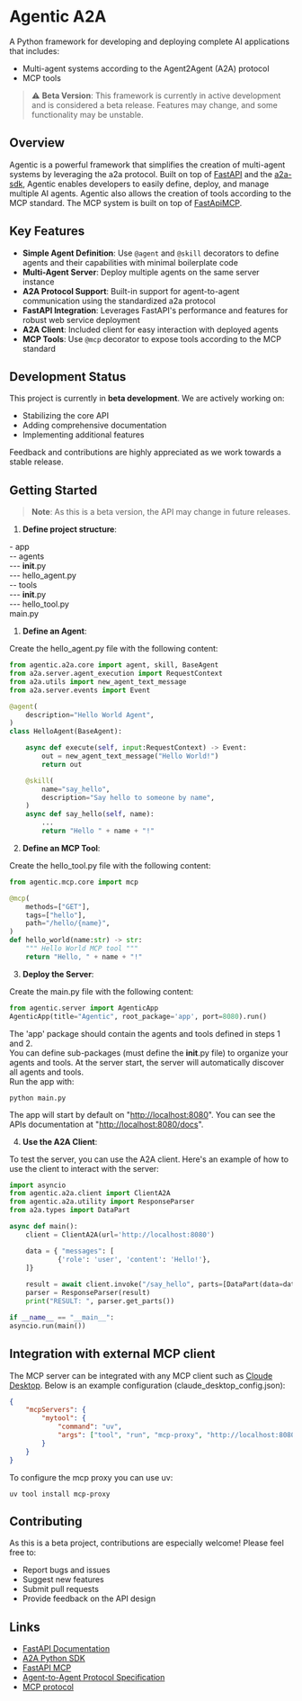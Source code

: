 # Agentic A2A

A Python framework for developing and deploying complete AI applications that includes:
- Multi-agent systems according to the Agent2Agent (A2A) protocol
- MCP tools

> ⚠️ **Beta Version**: This framework is currently in active development and is considered a beta release. Features may change, and some functionality may be unstable.

## Overview

Agentic is a powerful framework that simplifies the creation of multi-agent systems by leveraging the a2a protocol. Built on top of [FastAPI](https://fastapi.tiangolo.com/) and the [a2a-sdk](https://github.com/google-a2a/a2a-python), Agentic enables developers to easily define, deploy, and manage multiple AI agents.
Agentic also allows the creation of tools according to the MCP standard. The MCP system is built on top of [FastApiMCP](https://github.com/tadata-org/fastapi_mcp).

## Key Features

- **Simple Agent Definition**: Use `@agent` and `@skill` decorators to define agents and their capabilities with minimal boilerplate code
- **Multi-Agent Server**: Deploy multiple agents on the same server instance
- **A2A Protocol Support**: Built-in support for agent-to-agent communication using the standardized a2a protocol
- **FastAPI Integration**: Leverages FastAPI's performance and features for robust web service deployment
- **A2A Client**: Included client for easy interaction with deployed agents
- **MCP Tools**: Use `@mcp` decorator to expose tools according to the MCP standard

## Development Status

This project is currently in **beta development**. We are actively working on:
- Stabilizing the core API
- Adding comprehensive documentation
- Implementing additional features

Feedback and contributions are highly appreciated as we work towards a stable release.

## Getting Started

> **Note**: As this is a beta version, the API may change in future releases.

1. **Define project structure**:

\- app <br>
-- agents <br>
--- __init__.py <br>
--- hello_agent.py <br>
-- tools <br>
--- __init__.py <br>
--- hello_tool.py <br>
main.py <br>

1. **Define an Agent**:

Create the hello_agent.py file with the following content:

```python
from agentic.a2a.core import agent, skill, BaseAgent
from a2a.server.agent_execution import RequestContext
from a2a.utils import new_agent_text_message
from a2a.server.events import Event

@agent(
    description="Hello World Agent",
)
class HelloAgent(BaseAgent):

    async def execute(self, input:RequestContext) -> Event:
        out = new_agent_text_message("Hello World!")
        return out

    @skill(
        name="say_hello", 
        description="Say hello to someone by name",
    )
    async def say_hello(self, name):
        ...
        return "Hello " + name + "!"
```

2. **Define an MCP Tool**:

Create the hello_tool.py file with the following content:

```python
from agentic.mcp.core import mcp

@mcp(
    methods=["GET"],
    tags=["hello"],
    path="/hello/{name}",
)
def hello_world(name:str) -> str:
    """ Hello World MCP tool """
    return "Hello, " + name + "!"
```

3. **Deploy the Server**:

Create the main.py file with the following content:

```python
from agentic.server import AgenticApp
AgenticApp(title="Agentic", root_package='app', port=8080).run()
```

The 'app' package should contain the agents and tools defined in steps 1 and 2. <br>
You can define sub-packages (must define the __init__.py file) to organize your agents and tools. At the server start, the server will automatically discover all agents and tools.<br>
Run the app with:

```
python main.py
```

The app will start by default on "[http://localhost:8080](http://localhost:8080)".
You can see the APIs documentation at "[http://localhost:8080/docs](http://localhost:8080/docs)".

4. **Use the A2A Client**:

To test the server, you can use the A2A client. Here's an example of how to use the client to interact with the server:

```python
import asyncio
from agentic.a2a.client import ClientA2A
from agentic.a2a.utility import ResponseParser
from a2a.types import DataPart

async def main():
    client = ClientA2A(url='http://localhost:8080')

    data = { "messages": [
            {'role': 'user', 'content': 'Hello!'},
    ]}
    
    result = await client.invoke("/say_hello", parts=[DataPart(data=data)])
    parser = ResponseParser(result)
    print("RESULT: ", parser.get_parts())

if __name__ == "__main__":
asyncio.run(main())
```

## Integration with external MCP client
The MCP server can be integrated with any MCP client such as [Cloude Desktop](https://claude.ai/download).
Below is an example configuration (claude_desktop_config.json):

```json
{
    "mcpServers": {
        "mytool": {
            "command": "uv",
            "args": ["tool", "run", "mcp-proxy", "http://localhost:8080/mcp"]
        }
    }
}
```

To configure the mcp proxy you can use uv:

```
uv tool install mcp-proxy
```

## Contributing

As this is a beta project, contributions are especially welcome! Please feel free to:
- Report bugs and issues
- Suggest new features
- Submit pull requests
- Provide feedback on the API design

## Links

- [FastAPI Documentation](https://fastapi.tiangolo.com/)
- [A2A Python SDK](https://github.com/google-a2a/a2a-python)
- [FastAPI MCP](https://github.com/tadata-org/fastapi_mcp)
- [Agent-to-Agent Protocol Specification](https://github.com/google-a2a)
- [MCP protocol](https://modelcontextprotocol.io/introduction)